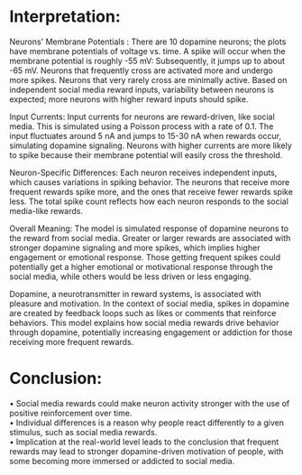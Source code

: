 # Interpretation:
Neurons' Membrane Potentials : There are 10 dopamine neurons; the plots have membrane potentials of voltage vs. time. A spike will occur when the membrane potential is roughly -55 mV: Subsequently, it jumps up to about -65 mV. Neurons that frequently cross are activated more and undergo more spikes. Neurons that very rarely cross are minimally active. Based on independent social media reward inputs, variability between neurons is expected; more neurons with higher reward inputs should spike. <br>

Input Currents: Input currents for neurons are reward-driven, like social media. This is simulated using a Poisson process with a rate of 0.1. The input fluctuates around 5 nA and jumps to 15-30 nA when rewards occur, simulating dopamine signaling. Neurons with higher currents are more likely to spike because their membrane potential will easily cross the threshold.<br>

Neuron-Specific Differences: Each neuron receives independent inputs, which causes variations in spiking behavior. The neurons that receive more frequent rewards spike more, and the ones that receive fewer rewards spike less. The total spike count reflects how each neuron responds to the social media-like rewards.<br>

Overall Meaning: The model is simulated response of dopamine neurons to the reward from social media. Greater or larger rewards are associated with stronger dopamine signaling and more spikes, which implies higher engagement or emotional response. Those getting frequent spikes could potentially get a higher emotional or motivational response through the social media, while others would be less driven or less engaging.<br>

Dopamine, a neurotransmitter in reward systems, is associated with pleasure and motivation. In the context of social media, spikes in dopamine are created by feedback loops such as likes or comments that reinforce behaviors. This model explains how social media rewards drive behavior through dopamine, potentially increasing engagement or addiction for those receiving more frequent rewards.<br>


# Conclusion:
•	Social media rewards could make neuron activity stronger with the use of positive reinforcement over time. <br>
•	Individual differences is a reason why people react differently to a given stimulus, such as social media rewards.<br>
•	Implication at the real-world level leads to the conclusion that frequent rewards may lead to stronger dopamine-driven motivation of people, with some becoming more immersed or addicted to social media.
